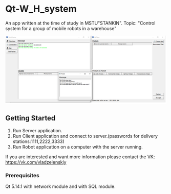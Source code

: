 # Qt-W_H_system

An app written at the time of study in MSTU"STANKIN".
Topic: "Control system for a group of mobile robots in a warehouse"

<img src="https://github.com/Lujker/W_H_system/blob/master/Screen.png?raw=true"/>

## Getting Started

1. Run Server application.
2. Run Client application and connect to server.(passwords for delivery stations:1111,2222,3333)
3. Run Robot  application on a computer with the server running.

If you are interested and want more information please contact the VK: https://vk.com/vladzelenskiy
### Prerequisites

Qt 5.14.1 with network module and with SQL module. 
